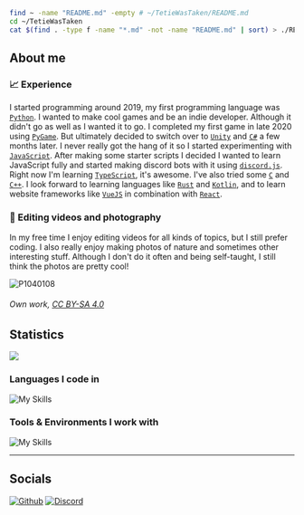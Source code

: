 ```zsh
find ~ -name "README.md" -empty # ~/TetieWasTaken/README.md
cd ~/TetieWasTaken
cat $(find . -type f -name "*.md" -not -name "README.md" | sort) > ./README.md
```

<!-- End of introduction-->
## About me

### 📈 Experience

I started programming around 2019, my first programming language was [`Python`](https://www.python.org/). I wanted to make cool games and be an indie developer. Although it didn't go as well as I wanted it to go. I completed my first game in late 2020 using [`PyGame`](https://www.pygame.org/). But ultimately decided to switch over to [`Unity`](https://unity.com/) and [`C#`](https://learn.microsoft.com/en-us/dotnet/csharp/) a few months later. I never really got the hang of it so I started experimenting with [`JavaScript`](https://developer.mozilla.org/en-US/docs/Web/JavaScript). After making some starter scripts I decided I wanted to learn JavaScript fully and started making discord bots with it using [`discord.js`](https://github.com/discordjs/discord.js). Right now I'm learning [`TypeScript`](https://www.typescriptlang.org/), it's awesome. I've also tried some [`C`](https://www.cprogramming.com/) and [`C++`](https://cplusplus.com/). I look forward to learning languages like [`Rust`](https://www.rust-lang.org/) and [`Kotlin`](https://kotlinlang.org/), and to learn website frameworks like [`VueJS`](https://vuejs.org/) in combination with [`React`](https://react.dev/).

### 💾 Editing videos and photography

In my free time I enjoy editing videos for all kinds of topics, but I still prefer coding. I also really enjoy making photos of nature and sometimes other interesting stuff. Although I don't do it often and being self-taught, I still think the photos are pretty cool!

![P1040108](https://user-images.githubusercontent.com/74485845/226863216-d415be66-e26b-4133-9fa7-84221efedcc7.jpeg)
###### Own work, [CC BY-SA 4.0](https://creativecommons.org/licenses/by-sa/4.0/)

<!-- End of about me-->
## Statistics

<picture>
<source 
  srcset="https://github-readme-stats.vercel.app/api?username=tetiewastaken&show_icons=true&hide_title= true&theme=github_dark"
  media="(prefers-color-scheme: dark)"
/>
<source
  srcset="https://github-readme-stats.vercel.app/api?username=tetiewastaken&show_icons=true&hide_title= true&theme=swift"
  media="(prefers-color-scheme: light), (prefers-color-scheme: no-preference)"
/>
<img src="https://github-readme-stats.vercel.app/api?username=anuraghazra&show_icons=true" />
</picture>

<picture>
<source 
  srcset="https://github-readme-stats.vercel.app/api/top-langs/?username=tetiewastaken&show_icons=true&langs_count=6&theme=github_dark&layout=compact"
  media="(prefers-color-scheme: dark)"
/>
<source
  srcset="https://github-readme-stats.vercel.app/api/top-langs/?username=tetiewastaken&show_icons=true&langs_count=6&theme=swift&layout=compact"
  media="(prefers-color-scheme: light), (prefers-color-scheme: no-preference)"
/>
</picture>

<h3 align="left">Languages I code in</h3>

![My Skills](https://skillicons.dev/icons?i=ts,js,py,c,cs,cpp,css,html&theme=dark)

<h3 align="left">Tools & Environments I work with</h3>

![My Skills](https://skillicons.dev/icons?i=nodejs,vscode,unity,mongodb,stackoverflow,github,git,githubactions,md,regex,discord&theme=dark)

<hr>
<!-- End of stats-->

## Socials

<a href="https://github.com/TetieWasTaken" target="_blank"><img alt="Github" src="https://img.shields.io/badge/GitHub-1d1e1f.svg?&style=for-the-badge&logo=Github&logoColor=white" /></a>
<a href="https://discord.gg/FJ5DMEb8zA" target="_blank"><img alt="Discord" src="https://img.shields.io/badge/Tetie%234242-339cff.svg?&style=for-the-badge&logo=Discord&logoColor=white" />
  
<!-- End of socials-->

